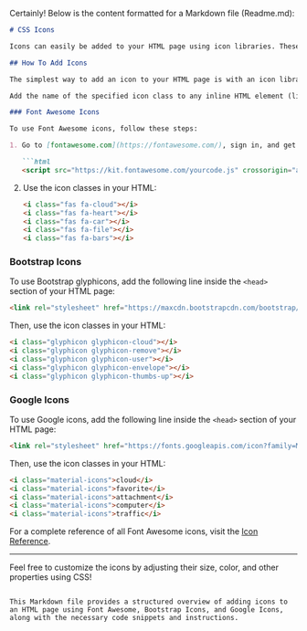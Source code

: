 Certainly! Below is the content formatted for a Markdown file (Readme.md):

```markdown
# CSS Icons

Icons can easily be added to your HTML page using icon libraries. These libraries provide scalable vector icons that can be customized with CSS, including size, color, and shadow.

## How To Add Icons

The simplest way to add an icon to your HTML page is with an icon library, such as Font Awesome. 

Add the name of the specified icon class to any inline HTML element (like `<i>` or `<span>`).

### Font Awesome Icons

To use Font Awesome icons, follow these steps:

1. Go to [fontawesome.com](https://fontawesome.com/), sign in, and get a code to add in the `<head>` section of your HTML page:

   ```html
   <script src="https://kit.fontawesome.com/yourcode.js" crossorigin="anonymous"></script>
   ```

2. Use the icon classes in your HTML:

   ```html
   <i class="fas fa-cloud"></i>
   <i class="fas fa-heart"></i>
   <i class="fas fa-car"></i>
   <i class="fas fa-file"></i>
   <i class="fas fa-bars"></i>
   ```

### Bootstrap Icons

To use Bootstrap glyphicons, add the following line inside the `<head>` section of your HTML page:

```html
<link rel="stylesheet" href="https://maxcdn.bootstrapcdn.com/bootstrap/3.3.7/css/bootstrap.min.css">
```

Then, use the icon classes in your HTML:

```html
<i class="glyphicon glyphicon-cloud"></i>
<i class="glyphicon glyphicon-remove"></i>
<i class="glyphicon glyphicon-user"></i>
<i class="glyphicon glyphicon-envelope"></i>
<i class="glyphicon glyphicon-thumbs-up"></i>
```

### Google Icons

To use Google icons, add the following line inside the `<head>` section of your HTML page:

```html
<link rel="stylesheet" href="https://fonts.googleapis.com/icon?family=Material+Icons">
```

Then, use the icon classes in your HTML:

```html
<i class="material-icons">cloud</i>
<i class="material-icons">favorite</i>
<i class="material-icons">attachment</i>
<i class="material-icons">computer</i>
<i class="material-icons">traffic</i>
```

For a complete reference of all Font Awesome icons, visit the [Icon Reference](https://fontawesome.com/icons).

---

Feel free to customize the icons by adjusting their size, color, and other properties using CSS!

```

This Markdown file provides a structured overview of adding icons to an HTML page using Font Awesome, Bootstrap Icons, and Google Icons, along with the necessary code snippets and instructions.
